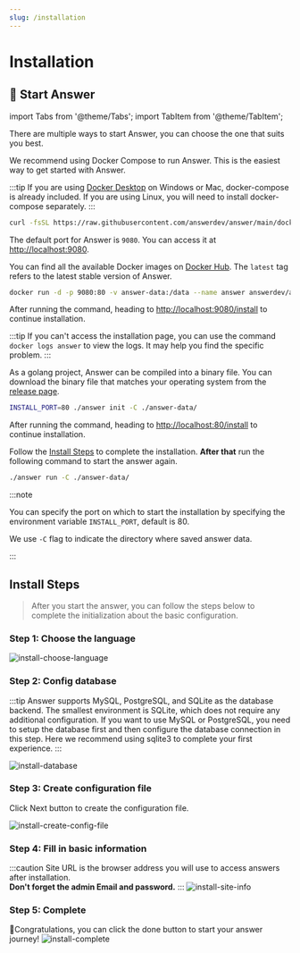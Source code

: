 ```yaml
---
slug: /installation
---
```


# Installation

## 🚀 Start Answer

import Tabs from '@theme/Tabs';
import TabItem from '@theme/TabItem';

There are multiple ways to start Answer, you can choose the one that suits you best.

<Tabs>
  <TabItem value="docker-compose" label="Docker Compose" default>

We recommend using Docker Compose to run Answer. This is the easiest way to get started with Answer.

:::tip
If you are using [Docker Desktop](https://www.docker.com/products/docker-desktop) on Windows or Mac, docker-compose is already included. If you are using Linux, you will need to install docker-compose separately.
:::

```bash
curl -fsSL https://raw.githubusercontent.com/answerdev/answer/main/docker-compose.yaml | docker compose -p answer -f - up
```

The default port for Answer is `9080`. You can access it at <http://localhost:9080>.

  </TabItem>
  <TabItem value="docker" label="Docker">

You can find all the available Docker images on [Docker Hub](https://hub.docker.com/r/answerdev/answer/tags). The `latest` tag refers to the latest stable version of Answer.

```bash
docker run -d -p 9080:80 -v answer-data:/data --name answer answerdev/answer:latest
```

After running the command, heading to <http://localhost:9080/install> to continue installation.

:::tip
If you can't access the installation page, you can use the command `docker logs answer` to view the logs. It may help you find the specific problem.
:::

  </TabItem>
  <TabItem value="binary" label="Binary">

As a golang project, Answer can be compiled into a binary file. You can download the binary file that matches your operating system from the [release page](https://github.com/apache/incubator-answer/releases).

```bash
INSTALL_PORT=80 ./answer init -C ./answer-data/
```

After running the command, heading to <http://localhost:80/install> to continue installation.

Follow the [Install Steps](#install-steps) to complete the installation. **After that** run the following command to start the answer again.

```bash
./answer run -C ./answer-data/
```

:::note

You can specify the port on which to start the installation by specifying the environment variable `INSTALL_PORT`, default is 80.

We use `-C` flag to indicate the directory where saved answer data.

:::

  </TabItem>
</Tabs>

## Install Steps

> After you start the answer, you can follow the steps below to complete the initialization about the basic configuration.

### Step 1: Choose the language

![install-choose-language](/img/docs/install-choose-language.png)

### Step 2: Config database

:::tip
Answer supports MySQL, PostgreSQL, and SQLite as the database backend. The smallest environment is SQLite, which does not require any additional configuration. If you want to use MySQL or PostgreSQL, you need to setup the database first and then configure the database connection in this step. Here we recommend using sqlite3 to complete your first experience.
:::

![install-database](/img/docs/install-database.png)

### Step 3: Create configuration file

Click Next button to create the configuration file.

![install-create-config-file](/img/docs/install-create-config-file.png)

### Step 4: Fill in basic information

:::caution
Site URL is the browser address you will use to access answers after installation.  
**Don't forget the admin Email and password.**
:::
![install-site-info](/img/docs/install-site-info.png)

### Step 5: Complete

🎉Congratulations, you can click the done button to start your answer journey!
![install-complete](/img/docs/install-complete.png)
